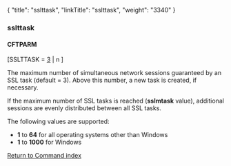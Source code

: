 {
    "title": "sslttask",
    "linkTitle": "sslttask",
    "weight": "3340"
}<span id="sslttask"></span>

### sslttask

#### CFTPARM

\[SSLTTASK = <u>3</u> | n \]

The maximum number of simultaneous network sessions guaranteed by an
SSL task (default = 3). Above this number, a new task is created, if necessary.

If the maximum number of SSL tasks is reached (**sslmtask**
value), additional sessions are evenly distributed between all SSL tasks.

The following values are supported:

-   <span style="font-weight: bold;">1</span>
    to <span style="font-weight: bold;">64</span>
    for all operating systems other than Windows
-   <span style="font-weight: bold;">1</span>
    to <span style="font-weight: bold;">1000</span> for Windows

[Return to Command index](../../)
